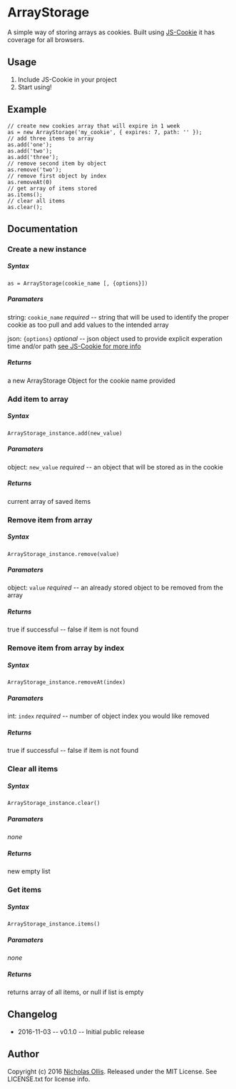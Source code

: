 # ArrayStorage


A simple way of storing arrays as cookies. Built using [JS-Cookie](https://github.com/js-cookie/js-cookie) it has coverage for all browsers.

## Usage

1. Include JS-Cookie in your project
2. Start using!

## Example

```
// create new cookies array that will expire in 1 week
as = new ArrayStorage('my_cookie', { expires: 7, path: '' });
// add three items to array
as.add('one');
as.add('two');
as.add('three');
// remove second item by object
as.remove('two');
// remove first object by index
as.removeAt(0)
// get array of items stored
as.items();
// clear all items
as.clear();
```
## Documentation
### Create a new instance
##### Syntax
``` as = ArrayStorage(cookie_name [, {options}]) ```
##### Paramaters 
string: `cookie_name` *required*
-- string that will be used to identify the proper cookie as too pull and add values to the intended array

json: `{options}` *optional*
-- json object used to provide explicit experation time and/or path [see JS-Cookie for more info](https://github.com/js-cookie/js-cookie#cookie-attributes)
##### Returns
a new ArrayStorage Object for the cookie name provided
### Add item to array
##### Syntax
``` ArrayStorage_instance.add(new_value) ```
##### Paramaters 
object: `new_value` *required*
-- an object that will be stored as in the cookie
##### Returns
current array of saved items
### Remove item from array
##### Syntax
``` ArrayStorage_instance.remove(value) ```
##### Paramaters 
object: `value` *required*
-- an already stored object to be removed from the array
##### Returns
true if successful -- false if item is not found
### Remove item from array by index
##### Syntax
``` ArrayStorage_instance.removeAt(index) ```
##### Paramaters 
int: `index` *required*
-- number of object index you would like removed
##### Returns
true if successful -- false if item is not found
### Clear all items
##### Syntax
``` ArrayStorage_instance.clear() ```
##### Paramaters 
*none*
##### Returns
new empty list
### Get items
##### Syntax
``` ArrayStorage_instance.items() ```
##### Paramaters 
*none*
##### Returns
returns array of all items, or null if list is empty

## Changelog

* 2016-11-03 -- v0.1.0 -- Initial public release

## Author

Copyright (c) 2016 [Nicholas Ollis](http://ollis.me). 
Released under the MIT License. 
See LICENSE.txt for license info.